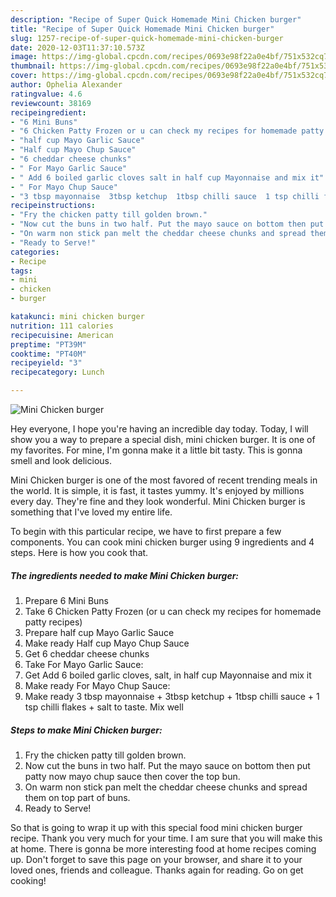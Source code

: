 ```yaml
---
description: "Recipe of Super Quick Homemade Mini Chicken burger"
title: "Recipe of Super Quick Homemade Mini Chicken burger"
slug: 1257-recipe-of-super-quick-homemade-mini-chicken-burger
date: 2020-12-03T11:37:10.573Z
image: https://img-global.cpcdn.com/recipes/0693e98f22a0e4bf/751x532cq70/mini-chicken-burger-recipe-main-photo.jpg
thumbnail: https://img-global.cpcdn.com/recipes/0693e98f22a0e4bf/751x532cq70/mini-chicken-burger-recipe-main-photo.jpg
cover: https://img-global.cpcdn.com/recipes/0693e98f22a0e4bf/751x532cq70/mini-chicken-burger-recipe-main-photo.jpg
author: Ophelia Alexander
ratingvalue: 4.6
reviewcount: 38169
recipeingredient:
- "6 Mini Buns"
- "6 Chicken Patty Frozen or u can check my recipes for homemade patty recipes"
- "half cup Mayo Garlic Sauce"
- "Half cup Mayo Chup Sauce"
- "6 cheddar cheese chunks"
- " For Mayo Garlic Sauce"
- " Add 6 boiled garlic cloves salt in half cup Mayonnaise and mix it"
- " For Mayo Chup Sauce"
- "3 tbsp mayonnaise  3tbsp ketchup  1tbsp chilli sauce  1 tsp chilli flakes  salt to taste Mix well"
recipeinstructions:
- "Fry the chicken patty till golden brown."
- "Now cut the buns in two half. Put the mayo sauce on bottom then put patty now mayo chup sauce then cover the top bun."
- "On warm non stick pan melt the cheddar cheese chunks and spread them on top part of buns."
- "Ready to Serve!"
categories:
- Recipe
tags:
- mini
- chicken
- burger

katakunci: mini chicken burger 
nutrition: 111 calories
recipecuisine: American
preptime: "PT39M"
cooktime: "PT40M"
recipeyield: "3"
recipecategory: Lunch

---
```



![Mini Chicken burger](https://img-global.cpcdn.com/recipes/0693e98f22a0e4bf/751x532cq70/mini-chicken-burger-recipe-main-photo.jpg)

Hey everyone, I hope you're having an incredible day today. Today, I will show you a way to prepare a special dish, mini chicken burger. It is one of my favorites. For mine, I'm gonna make it a little bit tasty. This is gonna smell and look delicious.



Mini Chicken burger is one of the most favored of recent trending meals in the world. It is simple, it is fast, it tastes yummy. It's enjoyed by millions every day. They're fine and they look wonderful. Mini Chicken burger is something that I've loved my entire life.


To begin with this particular recipe, we have to first prepare a few components. You can cook mini chicken burger using 9 ingredients and 4 steps. Here is how you cook that.

<!--inarticleads1-->

##### The ingredients needed to make Mini Chicken burger:

1. Prepare 6 Mini Buns
1. Take 6 Chicken Patty Frozen (or u can check my recipes for homemade patty recipes)
1. Prepare half cup Mayo Garlic Sauce
1. Make ready Half cup Mayo Chup Sauce
1. Get 6 cheddar cheese chunks
1. Take  For Mayo Garlic Sauce:
1. Get  Add 6 boiled garlic cloves, salt, in half cup Mayonnaise and mix it
1. Make ready  For Mayo Chup Sauce:
1. Make ready 3 tbsp mayonnaise + 3tbsp ketchup + 1tbsp chilli sauce + 1 tsp chilli flakes + salt to taste. Mix well




<!--inarticleads2-->

##### Steps to make Mini Chicken burger:

1. Fry the chicken patty till golden brown.
1. Now cut the buns in two half. Put the mayo sauce on bottom then put patty now mayo chup sauce then cover the top bun.
1. On warm non stick pan melt the cheddar cheese chunks and spread them on top part of buns.
1. Ready to Serve!




So that is going to wrap it up with this special food mini chicken burger recipe. Thank you very much for your time. I am sure that you will make this at home. There is gonna be more interesting food at home recipes coming up. Don't forget to save this page on your browser, and share it to your loved ones, friends and colleague. Thanks again for reading. Go on get cooking!
